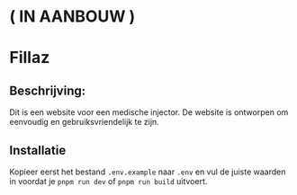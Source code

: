 # ( IN AANBOUW )

# Fillaz

## Beschrijving:

Dit is een website voor een medische injector. De website is ontworpen om eenvoudig en gebruiksvriendelijk te zijn.

## Installatie

Kopieer eerst het bestand `.env.example` naar `.env` en vul de juiste waarden in voordat je `pnpm run dev` of `pnpm run build` uitvoert.

